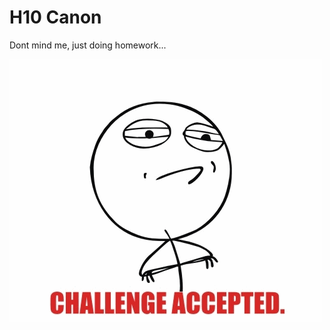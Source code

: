 # H10 Canon

Dont mind me, just doing homework...

![Challenge accepted meme](https://github.com/ferib/H10_Canon/blob/master/img/challenge.png?raw=true)
